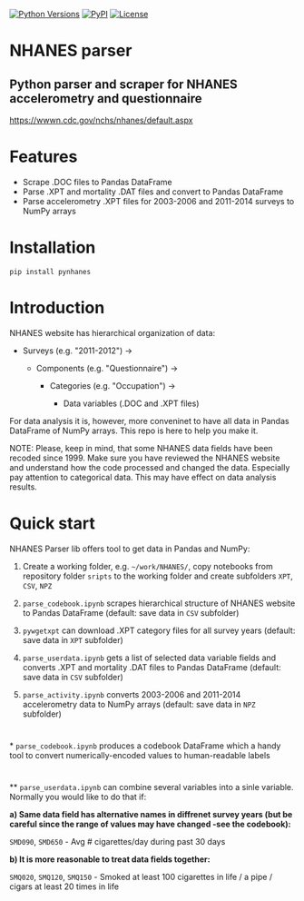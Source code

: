 [![Python Versions](https://img.shields.io/pypi/pyversions/pynhanes?style=plastic)](https://pypi.org/project/pynhanes/)
[![PyPI](https://img.shields.io/pypi/v/pynhanes?style=plastic)](https://pypi.org/project/pynhanes/)
[![License](https://img.shields.io/pypi/l/pynhanes?style=plastic)](https://opensource.org/licenses/MIT)
<!-- [![Documentation Status](https://readthedocs.org/projects/pynhanes/badge/?version=latest)](https://pynhanes.readthedocs.io/en/latest/?badge=latest) -->

# NHANES parser
## Python parser and scraper for NHANES accelerometry and questionnaire
https://wwwn.cdc.gov/nchs/nhanes/default.aspx
#
# Features
- Scrape .DOC files to Pandas DataFrame
- Parse .XPT and mortality .DAT files and convert to Pandas DataFrame
- Parse accelerometry .XPT files for 2003-2006 and 2011-2014 surveys to NumPy arrays

# Installation
```
pip install pynhanes
```

# Introduction

NHANES website has hierarchical organization of data: 

- Surveys (e.g. "2011-2012") -> 

  - Components (e.g. "Questionnaire") ->

    - Categories (e.g. "Occupation") ->

      - Data variables (.DOC and .XPT files)

For data analysis it is, however, more conveninet to have all data in Pandas DataFrame of NumPy arrays. This repo is here to help you make it.

NOTE: Please, keep in mind, that some NHANES data fields have been recoded since 1999. Make sure you have reviewed the NHANES website and understand how the code processed and changed the data. Especially pay attention to categorical data. This may have effect on data analysis results.

# Quick start

NHANES Parser lib offers tool to get data in Pandas and NumPy:

1) Create a working folder, e.g. `~/work/NHANES/`, copy notebooks from repository folder `sripts` to the working folder and create subfolders `XPT`, `CSV`, `NPZ`

2) `parse_codebook.ipynb` scrapes hierarchical structure of NHANES website to Pandas DataFrame (default: save data in `CSV` subfolder)

3) `pywgetxpt` can download .XPT category files for all survey years (default: save data in `XPT` subfolder)

4) `parse_userdata.ipynb` gets a list of selected data variable fields and converts .XPT and mortality .DAT files to Pandas DataFrame (default: save data in `CSV` subfolder)

5) `parse_activity.ipynb` converts 2003-2006 and 2011-2014 accelerometry data to NumPy arrays (default: save data in `NPZ` subfolder)

# 

\* `parse_codebook.ipynb` produces a codebook DataFrame which a handy tool to convert numerically-encoded values to human-readable labels

# 
\** `parse_userdata.ipynb` can combine several variables into a sinle variable. Normally you would like to do that if:

**a) Same data field has alternative names in diffrenet survey years (but be careful since the range of values may have changed -see the codebook):**

`SMD090`, `SMD650` - Avg # cigarettes/day during past 30 days

 **b) It is more reasonable to treat data fields together:**

`SMQ020`, `SMQ120`, `SMQ150` - Smoked at least 100 cigarettes in life / a pipe / cigars at least 20 times in life


<!-- # Documentation

[https://pynhanes.readthedocs.io](https://pynhanes.readthedocs.io) -->